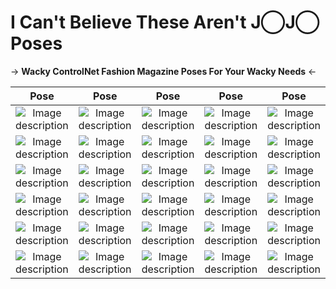 # I Can't Believe These Aren't J◯J◯ Poses


-> **Wacky ControlNet Fashion Magazine Poses For Your Wacky Needs** <-


Pose | Pose | Pose | Pose | Pose
:--------: | :------: | :------: | :------: | :------:
![Image description](https://files.catbox.moe/bye9py.png)  |  ![Image description](https://files.catbox.moe/pg0ckp.png)  |  ![Image description](https://files.catbox.moe/ffkil5.png)  | ![Image description](https://files.catbox.moe/eplfmq.png)  | ![Image description](https://files.catbox.moe/jab573.png)
![Image description](https://files.catbox.moe/cadc2f.png)  |  ![Image description](https://files.catbox.moe/128amv.png)  |  ![Image description](https://files.catbox.moe/t22ctc.png)  | ![Image description](https://files.catbox.moe/ozvohh.png)  | ![Image description](https://files.catbox.moe/1wdo3m.png)
![Image description](https://files.catbox.moe/92uh7e.png)  |  ![Image description](https://files.catbox.moe/ecokit.png)  |  ![Image description](https://files.catbox.moe/1r1vvg.png)  | ![Image description](https://files.catbox.moe/96yeod.png)  | ![Image description](https://files.catbox.moe/umvihv.png)
![Image description](https://files.catbox.moe/vhqeea.png)  |  ![Image description](https://files.catbox.moe/by5kqm.png)  |  ![Image description](https://files.catbox.moe/leh26u.png)  | ![Image description](https://files.catbox.moe/vrlyqa.png)  | ![Image description](https://files.catbox.moe/aqh2ch.png)
![Image description](https://files.catbox.moe/50eyp2.png)  |  ![Image description](https://files.catbox.moe/psr56e.png)  |  ![Image description](https://files.catbox.moe/llh8ja.png)  | ![Image description](https://files.catbox.moe/2vw2if.png)  | ![Image description](https://files.catbox.moe/32krrw.png)
![Image description](https://files.catbox.moe/u9gzoj.png)  |  ![Image description]()  |  ![Image description](https://files.catbox.moe/s95xrt.png)  | ![Image description](https://files.catbox.moe/mxm24k.png)  | ![Image description]()